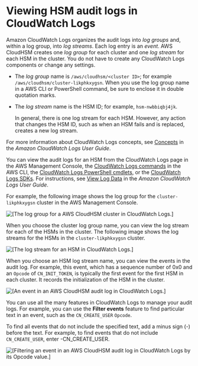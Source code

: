 # Viewing HSM audit logs in CloudWatch Logs<a name="understand-audit-logs"></a>

Amazon CloudWatch Logs organizes the audit logs into *log groups* and, within a log group, into *log streams*\. Each log entry is an *event*\. AWS CloudHSM creates one *log group* for each cluster and one *log stream* for each HSM in the cluster\. You do not have to create any CloudWatch Logs components or change any settings\.
+ The *log group* name is `/aws/cloudhsm/<cluster ID>`; for example `/aws/cloudhsm/cluster-likphkxygsn`\. When you use the log group name in a AWS CLI or PowerShell command, be sure to enclose it in double quotation marks\.
+ The *log stream* name is the HSM ID; for example, `hsm-nwbbiqbj4jk`\. 

  In general, there is one log stream for each HSM\. However, any action that changes the HSM ID, such as when an HSM fails and is replaced, creates a new log stream\.

For more information about CloudWatch Logs concepts, see [Concepts](https://docs.aws.amazon.com/AmazonCloudWatch/latest/logs/CloudWatchLogsConcepts.html) in the *Amazon CloudWatch Logs User Guide*\.

You can view the audit logs for an HSM from the CloudWatch Logs page in the AWS Management Console, the [CloudWatch Logs commands](https://docs.aws.amazon.com/cli/latest/reference/logs/index.html#cli-aws-logs) in the AWS CLI, the [CloudWatch Logs PowerShell cmdlets](https://docs.aws.amazon.com/powershell/latest/reference/items/Amazon_CloudWatch_Logs_cmdlets.html), or the [CloudWatch Logs SDKs](https://docs.aws.amazon.com/AmazonCloudWatchLogs/latest/APIReference/)\. For instructions, see [View Log Data](https://docs.aws.amazon.com/AmazonCloudWatch/latest/logs/Working-with-log-groups-and-streams.html#ViewingLogData) in the *Amazon CloudWatch Logs User Guide*\. 

For example, the following image shows the log group for the `cluster-likphkxygsn` cluster in the AWS Management Console\.

![\[The log group for a AWS CloudHSM cluster in CloudWatch Logs.\]](http://docs.aws.amazon.com/cloudhsm/latest/userguide/images/cloudwatch-logs-cluster.png)

When you choose the cluster log group name, you can view the log stream for each of the HSMs in the cluster\. The following image shows the log streams for the HSMs in the `cluster-likphkxygsn` cluster\.

![\[The log stream for an HSM in CloudWatch Logs.\]](http://docs.aws.amazon.com/cloudhsm/latest/userguide/images/cloudwatch-logs-hsm.png)

When you choose an HSM log stream name, you can view the events in the audit log\. For example, this event, which has a sequence number of 0x0 and an `Opcode` of `CN_INIT_TOKEN`, is typically the first event for the first HSM in each cluster\. It records the initialization of the HSM in the cluster\. 

![\[An event in an AWS CloudHSM audit log in CloudWatch Logs.\]](http://docs.aws.amazon.com/cloudhsm/latest/userguide/images/cloudwatch-logs-event.png)

You can use all the many features in CloudWatch Logs to manage your audit logs\. For example, you can use the **Filter events** feature to find particular text in an event, such as the `CN_CREATE_USER` `Opcode`\.

To find all events that do not include the specified text, add a minus sign \(\-\) before the text\. For example, to find events that do not include `CN_CREATE_USER`, enter \-CN\_CREATE\_USER\.

![\[Filtering an event in an AWS CloudHSM audit log in CloudWatch Logs by its Opcode value.\]](http://docs.aws.amazon.com/cloudhsm/latest/userguide/images/cloudwatch-logs-event-filter.png)